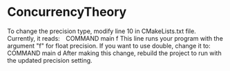 # ConcurrencyTheory
To change the precision type, modify line 10 in CMakeLists.txt
file. Currently, it reads: COMMAND main f
This line runs your program with the argument "f" for float precision. If you want to use double, change it to:  COMMAND main d
After making this change, rebuild the project to run with the updated precision setting.